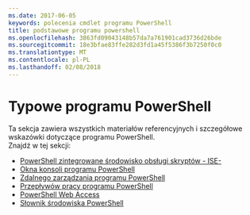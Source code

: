 ```yaml
---
ms.date: 2017-06-05
keywords: polecenia cmdlet programu PowerShell
title: podstawowe programu powershell
ms.openlocfilehash: 3863fd09043148b57da7a761901cad3736d26bde
ms.sourcegitcommit: 18e3bfae83ffe282d3fd1a45f5386f3b7250f0c0
ms.translationtype: MT
ms.contentlocale: pl-PL
ms.lasthandoff: 02/08/2018
---
```

# <a name="common-powershell"></a>Typowe programu PowerShell
Ta sekcja zawiera wszystkich materiałów referencyjnych i szczegółowe wskazówki dotyczące programu PowerShell.  
Znajdź w tej sekcji:
- [PowerShell zintegrowane środowisko obsługi skryptów - ISE-](ise-guide.md)
- [Okna konsoli programu PowerShell](console-guide.md)
- [Zdalnego zarządzania programu PowerShell](Running-Remote-Commands.md)
- [Przepływów pracy programu PowerShell](workflows-guide.md)
- [PowerShell Web Access](web-access.md)
- [Słownik środowiska PowerShell](../Windows-PowerShell-Glossary.md)

